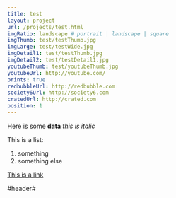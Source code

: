 ```yaml
---
title: test
layout: project
url: /projects/test.html
imgRatio: landscape # portrait | landscape | square
imgThumb: test/testThumb.jpg
imgLarge: test/testWide.jpg
imgDetail1: test/testThumb.jpg
imgDetail2: test/testDetail1.jpg
youtubeThumb: test/youtubeThumb.jpg
youtubeUrl: http://youtube.com/
prints: true
redbubbleUrl: http://redbubble.com
society6Url: http://society6.com
cratedUrl: http://crated.com
position: 1
---
```


Here is some **data**
*this is italic*

This is a list:

1. something
1. something else

[This is a link](http://www.darkcoding.net)

#header#